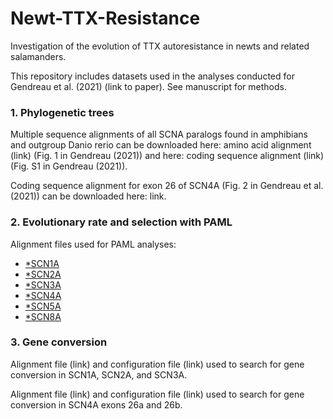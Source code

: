 # Newt-TTX-Resistance
Investigation of the evolution of TTX autoresistance in newts and related salamanders.


This repository includes datasets used in the analyses conducted for Gendreau et al. (2021) (link to paper). See manuscript for methods.




### 1. Phylogenetic trees

Multiple sequence alignments of all SCNA paralogs found in amphibians and outgroup Danio rerio can be downloaded here: amino acid alignment (link) (Fig. 1 in Gendreau (2021)) and here: coding sequence alignment (link) (Fig. S1 in Gendreau (2021)).

Coding sequence alignment for exon 26 of SCN4A (Fig. 2 in Gendreau et al. (2021)) can be downloaded here: link.


### 2. Evolutionary rate and selection with PAML

Alignment files used for PAML analyses:
* [*SCN1A](SCN1A_CDS_alignment.fasta)
* [*SCN2A](SCN2A_CDS_alignment.fasta)
* [*SCN3A](SCN3A_CDS_alignment.fasta)
* [*SCN4A](SCN4A_CDS_alignment.fasta)
* [*SCN5A](SCN5A_CDS_alignment.fasta)
* [*SCN8A](SCN8A_CDS_alignment.fasta)


### 3. Gene conversion

Alignment file (link) and configuration file (link) used to search for gene conversion in SCN1A, SCN2A, and SCN3A.

Alignment file (link) and configuration file (link) used to search for gene conversion in SCN4A exons 26a and 26b.


